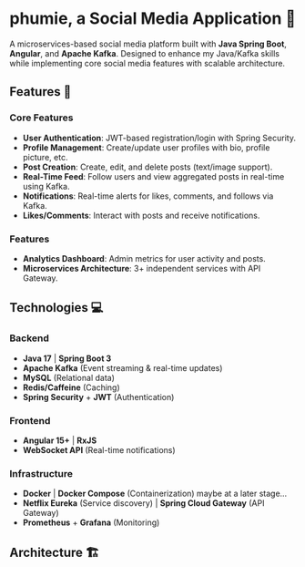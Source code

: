# phumie, a Social Media Application 🌟

A microservices-based social media platform built with **Java Spring Boot**, **Angular**, and **Apache Kafka**. Designed to enhance my Java/Kafka skills while implementing core social media features with scalable architecture.


## Features 🚀

### Core Features
- **User Authentication**: JWT-based registration/login with Spring Security.
- **Profile Management**: Create/update user profiles with bio, profile picture, etc.
- **Post Creation**: Create, edit, and delete posts (text/image support).
- **Real-Time Feed**: Follow users and view aggregated posts in real-time using Kafka.
- **Notifications**: Real-time alerts for likes, comments, and follows via Kafka.
- **Likes/Comments**: Interact with posts and receive notifications.

### Features
- **Analytics Dashboard**: Admin metrics for user activity and posts.
- **Microservices Architecture**: 3+ independent services with API Gateway.

## Technologies 💻

### Backend
- **Java 17** | **Spring Boot 3**
- **Apache Kafka** (Event streaming & real-time updates)
- **MySQL** (Relational data)
- **Redis/Caffeine** (Caching)
- **Spring Security** + **JWT** (Authentication)

### Frontend
- **Angular 15+** | **RxJS**
- **WebSocket API** (Real-time notifications)

### Infrastructure
- **Docker** | **Docker Compose** (Containerization) maybe at a later stage...
- **Netflix Eureka** (Service discovery) | **Spring Cloud Gateway** (API Gateway)
- **Prometheus** + **Grafana** (Monitoring)

## Architecture 🏗️